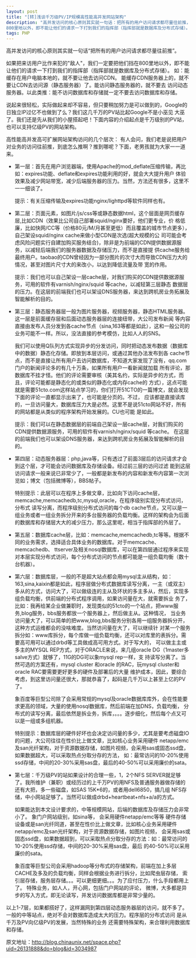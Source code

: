 ```yaml
---
layout: post
title: "[转]浅谈千万级PV/IP规模高性能高并发网站架构"
description: "高并发访问的核心原则其实就一句话：把所有的用户访问请求都尽量往前推，如果把来访用户比作来犯的敌人，我们一定要把他们挡在
800里地以外，即不能让他们的请求一下打到我们的指挥部（指挥部就是数据库及分布式存储）。"
tags: PHP
---
```


高并发访问的核心原则其实就一句话“把所有的用户访问请求都尽量往前推”。

如果把来访用户比作来犯的"敌人"，我们一定要把他们挡在800里地以外，即不能让他们的请求一下打到我们的指挥部（指挥部就是数据库及分布式存储）。
如：能缓存在用户电脑本地的，就不要让他去访问CDN。 能缓存CDN服务器上的，就不要让CDN去访问源（静态服务器）了。能访问静态服务器的，就不要去
访问动态服务器。以此类推：能不访问数据库和存储就一定不要去访问数据库和存储。

说起来很轻松，实际做起来却不容易，但只要稍加努力是可以做到的，Google的日独立IP过亿不也做到了么？我们这几千万的PV站比起Google不是小巫见
大巫了。我们还是先从我们的小屋搭起吧！下面内容的介绍起点是千万级别的PV站，也可以支持亿级PV的网站架构。

高性能高并发高可扩展网站架构访问的几个层次：
有人会问，我们老是说把用户对业务的访问往前推，到底怎么推啊？推到哪呢？下面，老男孩就为大家一一道来。

*	第一层：首先在用户浏览器端，使用Apache的mod_deflate压缩传输，再比如：expires功能、deflate和expires功能利用的好，就会大大提升用户
	体验效果及减少网站带宽，减少后端服务器的压力。当然，方法还有很多，这里不一一细谈了。
	
	提示：有关压缩传输及expires功能nginx/lighttpd等软件同样也有。
*	第二层：页面元素，如图片/js/css等或静态数据html，这个层面是网页缓存层,比如CDN（效果比公司自己部署squid/nginx要好，他们更专业，价
	格低廉，比如快网/CC等（价格80元/M/月甚至更低）而且覆盖的城市节点更多），自己架设squid/nginx cache来做小型CDN是次选(超大规模的公
	司可能会考虑风险问题实行自建加购买服务结合)，除非是为前端的CDN提供数据源服务，以减轻后端我们的服务器数据及存储压力，而不是直接提
	供cache服务给最终用户。taobao的CDN曾经因为一部分图片的次寸大而导致CDN压力大的情况，甚至对图片尺寸大的来改小，以达到降低流量及带
	宽的作用。
	
	提示：我们也可以自己架设一层cache层，对我们购买的CDN提供数据源服务，可用的软件有varnish/nginx/squid 等cache，以减轻第三层静态
	数据层的压力。在这层的前端我们也可以架设DNS服务器，来达到跨机房业务拓展及智能解析的目的。
*	第三层：静态服务器层一般为图片服务器，视频服务器，静态HTML服务器。这一层是前面缓存层和后面动态服务器层的连接纽带，大公司发布新闻
	等内容直接由发布人员分发到各cache节点（sina,163等都是如此），这和一般公司的业务可能不一样。所以，没法直接的参考模仿，比如人人的SNS。
	
	我们可以使用Q队列方式实现异步的分发访问，同时把动态发布数据（数据库中的数据）静态化存储。即放到本层访问，或通过其他办法发布到各
	cache节点，而不是直接让所有用户去访问数据库，不知道大家发现了没有，qq.com门户的新闻评论多的有几十万条，如果所有用户一看新闻就加载
	所有评论，那数据库不挂才怪。他们的评论需要审核（美其名约，实际是异步的方式，而且，评论可能都是静态化的或类似的静态化或内存cache的
	方式），这点可能就是需要51cto.com这样站点学习的，你们打开51CTO的一篇博文，就会发现下面的评论一直都显示出来了，也可能是分页的。不过，
	应该都是直接读库的，一旦访问量大，数据库压力大是必然。这里不是说51cto网站不好，所有的网站都是从类似的程序架构开始发展的。CU也可能
	是如此。
	
	提示：我们可以在静态数据层的前端自己架设一层cache层，对我们购买的CDN提供数据源服务，可用的软件有varnish/nginx/squid 等cache。
	在这层的前端我们也可以架设DNS服务器，来达到跨机房业务拓展及智能解析的目的。
*	第四层：动态服务器层：php,java等，只有透过了前面3层后的访问请求才会到这个层，才可能会访问数据库及存储设备。经过前三层的访问过滤
	能到这层访问请求一般来说已非常少了，一般都是新发布的内容和新发布内容第一次浏览如；博文（包括微博等），BBS帖子。
	
	特别提示：此层可以在程序上多做文章，比如向下访问cache层，memcache,memcachedb,tc,mysql,oracle，在程序级别实现分布式访问，分布式
	读写分离，而程序级别分布式访问的每个db cache节点，又可以是一组业务或者一组业务拆分开来的多台服务器的负载均衡。这样的架构会为后面
	的数据库和存储层大大的减少压力，那么这里呢，相当于指挥部的外层了。
*	第五层：数据库cache层，比如：memcache,memcachedb,tc等等。根据不同的业务需求，选择适合具体业务的数据库。对于memcache、memcachedb、
	ttserver及相关nosql数据库，可以在第四层通过程序来实现对本层实现分布式访问，每个分布式访问的节点都可能是一组负载均衡（数十台机器）。
*	第六层：数据库层，一般的不是超大站点都会用mysql主从结构，如：163,sina,kaixin都是如此，程序层做分布式数据库读写分离，一主（或双主）
	多从的方式，访问大了，可以做级连的主从及环状的多主多从，然后，实现多组负载均衡，供前端的分布式程序调用，如果访问量在大，就需要拆业
	务了，比如：我再给某企业做兼职时，发现类似的51cto的一个站点，把www服务,blog服务，bbs服务都放一个服务器上，然后做主从。这种情况，
	当业务访问量大了，可以简单的把www,blog,bbs服务分别各用一组服务器拆分开，这种方式运维都会的没啥难度。当然访问量在大了，可以继续针
	对某一个服务拆分如：www库拆分，每个库做一组负载均衡，还可以对库里的表拆分。需要高可用可以通过drbd等工具做成高可用方式。对于写大的，
	可以做主主或多主的MYSQL REP方式，对于ORACLE来说，来几组oracle DG（1master多salve方式）就够了，11G的DG可以象mysql rep一样，支
	持读写分离了。当然可选的方案还有，mysql cluster 和oracle 的RAC，玩mysql cluster和oracle RAC要需要更好更多的硬件及部署后的大量
	维护成本，因此，要综合考虑，到这里访问量还很大，那就恭喜了，起码是几千万以上甚至上亿的PV了。
	
	象百度等巨型公司除了会采用常规的mysql及oracle数据库库外，会在性能要求更高的领域，大量的使用nosql数据库，然后前端在加DNS，负载均衡，
	分布式的读写分离，最后依然是拆业务，拆库，。。。逐步细化，然后每个点又可以是一组或多组机器。
	
	特别提示：数据库层的硬件好坏也会决定访问量的多少，尤其是要考虑磁盘IO的问题，大公司往往在性价比上做文章，比如核心业务采用硬件
	netapp/emc及san光纤架构，对于资源数据存储，如图片视频，会采用sas或固态ssd盘，如果数据超大，可以采取热点分取分存的方法，
	如：最常访问的10-20%使用ssd存储，中间的20-30%采用sas盘，最后的40-50%可以采用廉价的sata。
*	第七层：千万级PV的站如果设计的合理一些，1，2个NFS SERVER就足够了。我所维护（兼职）或经历过的上千万PV的用NFS及普通服务器做存储的
	还有大把，多一些磁盘，如SAS 15K*6的，或者用dell6850，搞几组 NFS存储，中小网站足够了。当然可以做成drbd+heartbeat+nfs+a/a的方式。
	
	如果能达到本文设计要求的，中等规模网站，后端的数据库及存储压力会非常小了。 象门户网站级别，如sina等， 会采用硬件netapp/emc等等
	硬件存储设备或是san光纤同道，甚至在性价比上做文章，比如核心业务采用硬件netapp/emc及san光纤架构，对于资源数据存储，如图片视频，
	会采用sas或固态ssd盘，如果数据超到，可以采取热点分取分存的方法：如：最常访问的10-20%使用ssd存储，中间的20-30%采用sas盘，最后
	的40-50%可以采用廉价的sata。
	
	象百度等巨型公司会采用hadoop等分布式的存储架构，前端在加上多层CACHE及多及的负载均衡，同样会根据业务进行拆分，比如爬虫层存储，
	索引层存储，服务层存储。。。可以更细更细。。。为了应付压力，什么手段都用上了。 特殊业务，如人人，开心网，包括门户网站的评论，
	微博，大多都是异步的写入方式，即无论读写，并发访问数据库都是非常少量的。
	
以上1-7层，如果都搭好了，这样漏网到第四层动态服务器层的访问，就不多了。一般的中等站点，绝对不会对数据库造成太大的压力。程序层的分布式访问
是从千万及PV向亿级PV的发展，当然特殊的业务 还需要特殊架构，来合理利用数据库和存储。
    
原文地址：<http://blog.chinaunix.net/space.php?uid=26131888&do=blog&id=3034987>